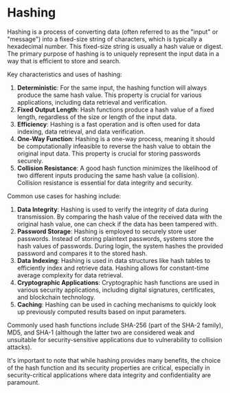# Hashing

Hashing is a process of converting data (often referred to as the "input" or "message") into a fixed-size string of characters, which is typically a hexadecimal number. This fixed-size string is usually a hash value or digest. The primary purpose of hashing is to uniquely represent the input data in a way that is efficient to store and search.

Key characteristics and uses of hashing:

1. **Deterministic**: For the same input, the hashing function will always produce the same hash value. This property is crucial for various applications, including data retrieval and verification.
2. **Fixed Output Length**: Hash functions produce a hash value of a fixed length, regardless of the size or length of the input data.
3. **Efficiency**: Hashing is a fast operation and is often used for data indexing, data retrieval, and data verification.
4. **One-Way Function**: Hashing is a one-way process, meaning it should be computationally infeasible to reverse the hash value to obtain the original input data. This property is crucial for storing passwords securely.
5. **Collision Resistance**: A good hash function minimizes the likelihood of two different inputs producing the same hash value (a collision). Collision resistance is essential for data integrity and security.

Common use cases for hashing include:

1. **Data Integrity**: Hashing is used to verify the integrity of data during transmission. By comparing the hash value of the received data with the original hash value, one can check if the data has been tampered with.
2. **Password Storage**: Hashing is employed to securely store user passwords. Instead of storing plaintext passwords, systems store the hash values of passwords. During login, the system hashes the provided password and compares it to the stored hash.
3. **Data Indexing**: Hashing is used in data structures like hash tables to efficiently index and retrieve data. Hashing allows for constant-time average complexity for data retrieval.
4. **Cryptographic Applications**: Cryptographic hash functions are used in various security applications, including digital signatures, certificates, and blockchain technology.
5. **Caching**: Hashing can be used in caching mechanisms to quickly look up previously computed results based on input parameters.

Commonly used hash functions include SHA-256 (part of the SHA-2 family), MD5, and SHA-1 (although the latter two are considered weak and unsuitable for security-sensitive applications due to vulnerability to collision attacks).

It's important to note that while hashing provides many benefits, the choice of the hash function and its security properties are critical, especially in security-critical applications where data integrity and confidentiality are paramount.